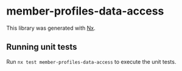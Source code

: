 # member-profiles-data-access

This library was generated with [Nx](https://nx.dev).

## Running unit tests

Run `nx test member-profiles-data-access` to execute the unit tests.
